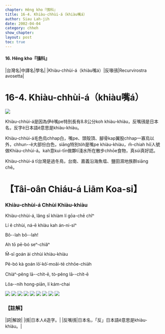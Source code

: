 ```yaml
---
chapter: Hêng kho『鴴科』
title: 16-4. Khiàu-chhùi-á（khiàu嘴á）
author: Siau Lah-jih
date: 2002-04-04
category: chheh
show_chapter: 
layout: post
toc: true
---
```


#### 16. Hêng kho『鴴科』


|台灣名|中譯名|學名|
|Khiàu-chhùi-á（khiàu嘴á）|反喙鴴|Recurvirostra avosetta|


# 16-4. Khiàu-chhùi-á（khiàu嘴á）


![](../too5/16/16-4-6.Khiàu-chhùi-á.jpg)


Khiàu-chhùi-á是因為伊ê嘴pe特別長有8.8公分koh khiàu-khiàu，反嘴鴴是日本名，反字ê日本語ê意思是khiàu-khiàu。

Khiàu-chhùi-á毛色烏chhap白，嘴pe、頭殼頂、腳骨kap翼股chhap一寡烏以外，chhun--ê大部份白色，siāng特別to̍h是嘴pe khiàu-khiàu，m̄-chiah hō͘人號做Khiàu-chhùi-á。kah意kui-tīn做夥tī淺水所在散步chhōe食物，真súi真好認。

Khiàu-chhùi-á tī台灣是過冬鳥，台南、嘉義沿海魚塭、鹽田濕地族群siāng chē。




# 【Tâi-oân Chiáu-á Liām Koa-si】

### **Khiàu-chhùi-á Chhùi Khiàu-khiàu**

Khiàu-chhùi-á, lâng sī khiàm lí gōa-chē chîⁿ

Lí ê chhùi, ná-ē khiàu kah án-ni-siⁿ 

Bô--lah bô--lah!

Ah tō pē-bó seⁿ-chiâⁿ

M̄-sī goán ài chhùi khiàu-khiàu

Pē-bó kà goán lō͘-kô͘-moâi-tē chhōe-chia̍h

Chiàⁿ-pêng lā--chi̍t-ē, tò-pêng lā--chi̍t-ē

Lŏa--nih hong-piān, lí kám-chai



![](../too5/16/16-4-1.Khiàu-chhùi-á.jpg)
![](../too5/16/16-4-4.Khiàu-chhùi-á.jpg)
![](../too5/16/16-4-2.Khiàu-chhùi-á.jpg)
![](../too5/16/16-4-3.Khiàu-chhùi-á.jpg)
![](../too5/16/16-4-5.Khiàu-chhùi-á.jpg)
![](../too5/16/16-4-7.Khiàu-chhùi-á.jpg)
![](../too5/16/16-4-8.Khiàu-chhùi-á.jpg)
![](../too5/16/16-4-9.Khiàu-chhùi-á.jpg)
![](../too5/16/16-4-10.Khiàu-chhùi-á.jpg)



### 【註解】

|詞|解說|
|鴴|日本人ê造字。|
|反嘴鴴|日本名，「反」日本語ê意思是khiàu-khiàu。|

